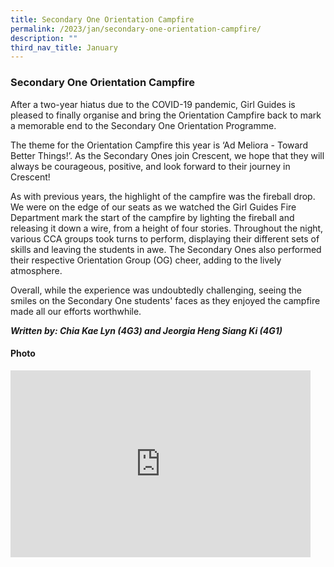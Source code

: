 ```yaml
---
title: Secondary One Orientation Campfire
permalink: /2023/jan/secondary-one-orientation-campfire/
description: ""
third_nav_title: January
---
```



### **Secondary One Orientation Campfire** ###

After a two-year hiatus due to the COVID-19 pandemic, Girl Guides is pleased to finally organise and bring the Orientation Campfire back to mark a memorable end to the Secondary One Orientation Programme.

The theme for the Orientation Campfire this year is ‘Ad Meliora - Toward Better Things!’. As the Secondary Ones join Crescent, we hope that they will always be courageous, positive, and look forward to their journey in Crescent!

As with previous years, the highlight of the campfire was the fireball drop. We were on the edge of our seats as we watched the Girl Guides Fire Department mark the start of the campfire by lighting the fireball and releasing it down a wire, from a height of four stories. Throughout the night, various CCA groups took turns to perform, displaying their different sets of skills and leaving the students in awe. The Secondary Ones also performed their respective Orientation Group (OG) cheer, adding to the lively atmosphere.

Overall, while the experience was undoubtedly challenging, seeing the smiles on the Secondary One students' faces as they enjoyed the campfire made all our efforts worthwhile.

***Written by: Chia Kae Lyn (4G3) and Jeorgia Heng Siang Ki (4G1)***



#### Photo ####

<iframe src="https://docs.google.com/presentation/d/e/2PACX-1vTnq7RY_Nlxwbibgv7XUiGagT5PEZJWXaed8sOV0LCsr2CFAetYj_oV-5m48QSV-tln84Zqz7PQPSmM/embed?start=true&loop=true&delayms=3000" frameborder="0" width="480" height="299" allowfullscreen="true"></iframe>